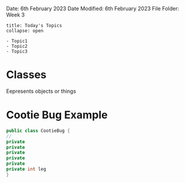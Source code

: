 Date: 6th February 2023
Date Modified: 6th February 2023
File Folder: Week 3

```ad-abstract
title: Today's Topics
collapse: open

- Topic1
- Topic2
- Topic3

```


# Classes

Eepresents objects or things

# Cootie Bug Example

```java
public class CootieBug {
//
private
private
private
private
private
private int leg 
}
```
